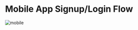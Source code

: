 # Mobile App Signup/Login Flow

![mobile](https://github.com/user-attachments/assets/31c093e9-150a-4d40-aaf4-21589beab90e)

